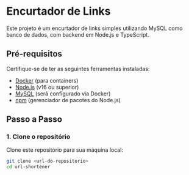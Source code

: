 # Encurtador de Links

Este projeto é um encurtador de links simples utilizando MySQL como banco de dados, com backend em Node.js e TypeScript.

## Pré-requisitos

Certifique-se de ter as seguintes ferramentas instaladas:

- [Docker](https://www.docker.com/get-started) (para containers)
- [Node.js](https://nodejs.org/en/) (v16 ou superior)
- [MySQL](https://www.mysql.com/) (será configurado via Docker)
- [npm](https://www.npmjs.com/) (gerenciador de pacotes do Node.js)

## Passo a Passo

### 1. Clone o repositório

Clone este repositório para sua máquina local:

```bash
git clone <url-do-repositorio>
cd url-shortener
```
